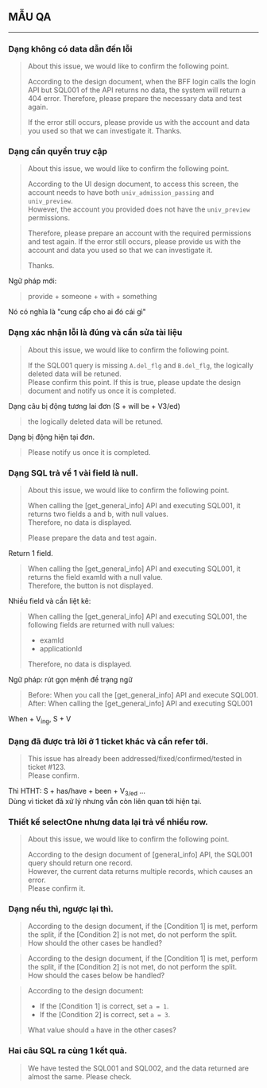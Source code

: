 ## MẪU QA

---
### Dạng không có data dẫn đến lỗi

> About this issue, we would like to confirm the following point.
>
> According to the design document, when the BFF login calls the login API but SQL001 of the API returns no data, the system will return a 404 error.
> Therefore, please prepare the necessary data and test again.
> 
> If the error still occurs, please provide us with the account and data you used so that we can investigate it.
> Thanks.

### Dạng cần quyền truy cập

> About this issue, we would like to confirm the following point.
> 
> According to the UI design document, to access this screen, the account needs to have both `univ_admission_passing` and `univ_preview`.  
> However, the account you provided does not have the `univ_preview` permissions.
> 
> Therefore, please prepare an account with the required permissions and test again.
> If the error still occurs, please provide us with the account and data you used so that we can investigate it.
> 
> Thanks.

Ngữ pháp mới:
> provide + someone + with + something

Nó có nghĩa là "cung cấp cho ai đó cái gì"

### Dạng xác nhận lỗi là đúng và cần sửa tài liệu

> About this issue, we would like to confirm the following point.
> 
> If the SQL001 query is missing `A.del_flg` and `B.del_flg`, the logically deleted data will be retuned.  
> Please confirm this point. If this is true, please update the design document and notify us once it is completed. 

Dạng câu bị động tương lai đơn (S + will be + V3/ed)

> the logically deleted data will be retuned.

Dạng bị động hiện tại đơn.
> Please notify us once it is completed.

### Dạng SQL trả về 1 vài field là null.

> About this issue, we would like to confirm the following point.
> 
> When calling the [get_general_info] API and executing SQL001, it returns two fields a and b, with null values.  
> Therefore, no data is displayed.
> 
> Please prepare the data and test again.

Return 1 field.
> When calling the [get_general_info] API and executing SQL001, it returns the field examId with a null value.  
> Therefore, the button is not displayed.

Nhiều field và cần liệt kê:
> When calling the [get_general_info] API and executing SQL001, the following fields are returned with null values:
> - examId
> - applicationId
> 
> Therefore, no data is displayed.

Ngữ pháp: rút gọn mệnh đề trạng ngữ
> Before: When you call the [get_general_info] API and execute SQL001.  
> After: When calling the [get_general_info] API and executing SQL001

When + V<sub>ing</sub>, S + V

### Dạng đã được trả lời ở 1 ticket khác và cần refer tới.
> This issue has already been addressed/fixed/confirmed/tested in ticket #123.  
> Please confirm.

Thì HTHT: S + has/have + been + V<sub>3/ed</sub> ...  
Dùng vì ticket đã xử lý nhưng vẫn còn liên quan tới hiện tại.

### Thiết kế selectOne nhưng data lại trả về nhiều row.

> About this issue, we would like to confirm the following point.
> 
> According to the design document of [general_info] API, the SQL001 query should return one record.  
> However, the current data returns multiple records, which causes an error.  
> Please confirm it.

### Dạng nếu thì, ngược lại thì.

> According to the design document, if the [Condition 1] is met, perform the split, if the [Condition 2] is not met, do not perform the split.  
> How should the other cases be handled?

> According to the design document, if the [Condition 1] is met, perform the split, if the [Condition 2] is not met, do not perform the split.  
> How should the cases below be handled?

> According to the design document:
> - If the [Condition 1] is correct, set `a = 1`.
> - If the [Condition 2] is correct, set `a = 3`.
> 
> What value should `a` have in the other cases?

### Hai câu SQL ra cùng 1 kết quả.

> We have tested the SQL001 and SQL002, and the data returned are almost the same.
> Please check.